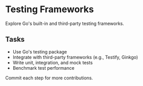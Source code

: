 # Testing Frameworks

Explore Go's built-in and third-party testing frameworks.

## Tasks
- Use Go's testing package
- Integrate with third-party frameworks (e.g., Testify, Ginkgo)
- Write unit, integration, and mock tests
- Benchmark test performance

Commit each step for more contributions.
